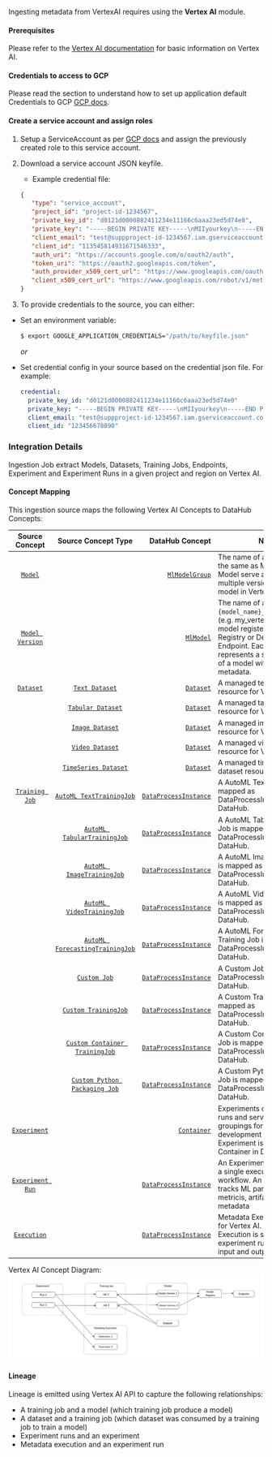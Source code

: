 Ingesting metadata from VertexAI requires using the **Vertex AI** module.

#### Prerequisites
Please refer to the [Vertex AI documentation](https://cloud.google.com/vertex-ai/docs) for basic information on Vertex AI.

#### Credentials to access to GCP
Please read the section to understand how to set up application default Credentials to GCP [GCP docs](https://cloud.google.com/docs/authentication/provide-credentials-adc#how-to).

#### Create a service account and assign roles

1. Setup a ServiceAccount as per [GCP docs](https://cloud.google.com/iam/docs/creating-managing-service-accounts#iam-service-accounts-create-console) and assign the previously created role to this service account.
2. Download a service account JSON keyfile. 
   - Example credential file:

   ```json
   {
      "type": "service_account",
      "project_id": "project-id-1234567",
      "private_key_id": "d0121d0000882411234e11166c6aaa23ed5d74e0",
      "private_key": "-----BEGIN PRIVATE KEY-----\nMIIyourkey\n-----END PRIVATE KEY-----",
      "client_email": "test@suppproject-id-1234567.iam.gserviceaccount.com",
      "client_id": "113545814931671546333",
      "auth_uri": "https://accounts.google.com/o/oauth2/auth",
      "token_uri": "https://oauth2.googleapis.com/token",
      "auth_provider_x509_cert_url": "https://www.googleapis.com/oauth2/v1/certs",
      "client_x509_cert_url": "https://www.googleapis.com/robot/v1/metadata/x509/test%suppproject-id-1234567.iam.gserviceaccount.com"
   }
   ```

3. To provide credentials to the source, you can either:

- Set an environment variable:

   ```sh
   $ export GOOGLE_APPLICATION_CREDENTIALS="/path/to/keyfile.json"
   ```

   _or_

- Set credential config in your source based on the credential json file. For example:

   ```yml
   credential:
     private_key_id: "d0121d0000882411234e11166c6aaa23ed5d74e0"
     private_key: "-----BEGIN PRIVATE KEY-----\nMIIyourkey\n-----END PRIVATE KEY-----\n"
     client_email: "test@suppproject-id-1234567.iam.gserviceaccount.com"
     client_id: "123456678890"
   ```

### Integration Details

Ingestion Job extract Models, Datasets, Training Jobs, Endpoints, Experiment and Experiment Runs in a given project and region on Vertex AI. 

#### Concept Mapping

This ingestion source maps the following Vertex AI Concepts to DataHub Concepts:

|                                                       Source Concept                                                       |                                                                   Source Concept Type                                                                    |                                                                                                                  DataHub Concept | Notes                                                                                                                                                                                                                                |
|:--------------------------------------------------------------------------------------------------------------------------:|:--------------------------------------------------------------------------------------------------------------------------------------------------------:|---------------------------------------------------------------------------------------------------------------------------------:|--------------------------------------------------------------------------------------------------------------------------------------------------------------------------------------------------------------------------------------|
|         [`Model`](https://cloud.google.com/python/docs/reference/aiplatform/latest/google.cloud.aiplatform.Model)          |                                                                                                                                                          |                                      [`MlModelGroup`](https://datahubproject.io/docs/generated/metamodel/entities/mlmodelgroup/) | The name of a Model Group is the same as Model's name. Model serve as containers for multiple versions of the same model in Vertex AI.                                                                                               |
|                    [`Model Version`](https://cloud.google.com/vertex-ai/docs/model-registry/versioning)                    |                                                                                                                                                          |                                                [`MlModel`](https://datahubproject.io/docs/generated/metamodel/entities/mlmodel/) | The name of a Model is `{model_name}_{model_version}` (e.g. my_vertexai_model_1 for model registered to Model Registry or Deployed to Endpoint. Each Model Version represents a specific iteration of a model with its own metadata. |
|     [`Dataset`](https://cloud.google.com/python/docs/reference/aiplatform/latest/google.cloud.aiplatform.TextDataset)      |                  [`Text Dataset`](https://cloud.google.com/python/docs/reference/aiplatform/latest/google.cloud.aiplatform.TextDataset)                  |                                                 [`Dataset`](https://datahubproject.io/docs/generated/metamodel/entities/dataset) | A managed text dataset resource for Vertex AI                                                                                                                                                                                        |
|                                                                                                                            |               [`Tabular Dataset`](https://cloud.google.com/python/docs/reference/aiplatform/latest/google.cloud.aiplatform.TabularDataset)               |                                                 [`Dataset`](https://datahubproject.io/docs/generated/metamodel/entities/dataset) | A managed tabular dataset resource for Vertex AI                                                                                                                                                                                     |
|                                                                                                                            |                 [`Image Dataset`](https://cloud.google.com/python/docs/reference/aiplatform/latest/google.cloud.aiplatform.ImageDataset)                 |                                                 [`Dataset`](https://datahubproject.io/docs/generated/metamodel/entities/dataset) | A managed image dataset resource for Vertex AI                                                                                                                                                                                       |
|                                                                                                                            |                 [`Video Dataset`](https://cloud.google.com/python/docs/reference/aiplatform/latest/google.cloud.aiplatform.VideoDataset)                 |                                                 [`Dataset`](https://datahubproject.io/docs/generated/metamodel/entities/dataset) | A managed video dataset resource for Vertex AI                                                                                                                                                                                       |
|                                                                                                                            |            [`TimeSeries Dataset`](https://cloud.google.com/python/docs/reference/aiplatform/latest/google.cloud.aiplatform.TimeSeriesDataset)            |                                                 [`Dataset`](https://datahubproject.io/docs/generated/metamodel/entities/dataset) | A managed time series dataset resource for Vertex AI                                                                                                                                                                                 |
|                     [`Training Job`](https://cloud.google.com/vertex-ai/docs/beginner/beginners-guide)                     |        [`AutoML TextTrainingJob`](https://cloud.google.com/python/docs/reference/aiplatform/latest/google.cloud.aiplatform.AutoMLTextTrainingJob)        |                        [`DataProcessInstance`](https://datahubproject.io/docs/generated/metamodel/entities/dataprocessinstance/) | A AutoML Text Training Job is mapped as DataProcessInstance in DataHub.                                                                                                                                                              |
|                                                                                                                            |     [`AutoML TabularTrainingJob`](https://cloud.google.com/python/docs/reference/aiplatform/latest/google.cloud.aiplatform.AutoMLTabularTrainingJob)     |                        [`DataProcessInstance`](https://datahubproject.io/docs/generated/metamodel/entities/dataprocessinstance/) | A AutoML Tabular Training Job is mapped as DataProcessInstance in DataHub.                                                                                                                                                           |
|                                                                                                                            |       [`AutoML ImageTrainingJob`](https://cloud.google.com/python/docs/reference/aiplatform/latest/google.cloud.aiplatform.AutoMLImageTrainingJob)       |                        [`DataProcessInstance`](https://datahubproject.io/docs/generated/metamodel/entities/dataprocessinstance/) | A AutoML Image Training Job is mapped as DataProcessInstance in DataHub.                                                                                                                                                             |
|                                                                                                                            |       [`AutoML VideoTrainingJob`](https://cloud.google.com/python/docs/reference/aiplatform/latest/google.cloud.aiplatform.AutoMLVideoTrainingJob)       |                        [`DataProcessInstance`](https://datahubproject.io/docs/generated/metamodel/entities/dataprocessinstance/) | A AutoML Video Training Job is mapped as DataProcessInstance in DataHub.                                                                                                                                                             |
|                                                                                                                            | [`AutoML ForecastingTrainingJob`](https://cloud.google.com/python/docs/reference/aiplatform/latest/google.cloud.aiplatform.AutoMLForecastingTrainingJob) |                        [`DataProcessInstance`](https://datahubproject.io/docs/generated/metamodel/entities/dataprocessinstance/) | A AutoML Forecasting Training Job is mapped as DataProcessInstance in DataHub.                                                                                                                                                       |
|                                                                                                                            |                    [`Custom Job`](https://cloud.google.com/python/docs/reference/aiplatform/latest/google.cloud.aiplatform.CustomJob)                    |                        [`DataProcessInstance`](https://datahubproject.io/docs/generated/metamodel/entities/dataprocessinstance/) | A Custom Job is mapped as DataProcessInstance in DataHub.                                                                                                                                                                            |
|                                                                                                                            |            [`Custom TrainingJob`](https://cloud.google.com/python/docs/reference/aiplatform/latest/google.cloud.aiplatform.CustomTrainingJob)            |                        [`DataProcessInstance`](https://datahubproject.io/docs/generated/metamodel/entities/dataprocessinstance/) | A Custom Training Job is mapped as DataProcessInstance in DataHub.                                                                                                                                                                   |
|                                                                                                                            |  [`Custom Container TrainingJob`](https://cloud.google.com/python/docs/reference/aiplatform/latest/google.cloud.aiplatform.CustomContainerTrainingJob)   |                        [`DataProcessInstance`](https://datahubproject.io/docs/generated/metamodel/entities/dataprocessinstance/) | A Custom Container Training Job is mapped as DataProcessInstance in DataHub.                                                                                                                                                         |
|                                                                                                                            | [`Custom Python Packaging Job`](https://cloud.google.com/python/docs/reference/aiplatform/latest/google.cloud.aiplatform.CustomPythonPackageTrainingJob) |                        [`DataProcessInstance`](https://datahubproject.io/docs/generated/metamodel/entities/dataprocessinstance/) | A Custom Python Packaging Job is mapped as DataProcessInstance in DataHub.                                                                                                                                                           |
|    [`Experiment`](https://cloud.google.com/python/docs/reference/aiplatform/latest/google.cloud.aiplatform.Experiment)     |                                                                                                                                                          |                                            [`Container`](https://datahubproject.io/docs/generated/metamodel/entities/container/) | Experiments organize related runs and serve as logical groupings for model development iterations. Each Experiment is mapped to a Container in DataHub.                                                                              |
| [`Experiment Run`](https://cloud.google.com/python/docs/reference/aiplatform/latest/google.cloud.aiplatform.ExperimentRun) |                                                                                                                                                          |                        [`DataProcessInstance`](https://datahubproject.io/docs/generated/metamodel/entities/dataprocessinstance/) | An Experiment Run represents a single execution of a ML workflow. An Experiment Run tracks ML parameters, metricis, artifacts and metadata                                                                                           |
|   [`Execution`](https://cloud.google.com/python/docs/reference/aiplatform/latest/google.cloud.aiplatform.Execution)    |                                                                                                                                                          |                        [`DataProcessInstance`](https://datahubproject.io/docs/generated/metamodel/entities/dataprocessinstance/) | Metadata Execution resource for Vertex AI. Metadata Execution is started in a experiment run and captures input and output artifacts.                                                                                                |

Vertex AI Concept Diagram:
![img.png](concept-mapping.png)

#### Lineage

Lineage is emitted using Vertex AI API to capture the following relationships:

- A training job and a model (which training job produce a model)
- A dataset and a training job (which dataset was consumed by a training job to train a model) 
- Experiment runs and an experiment
- Metadata execution and an experiment run 

